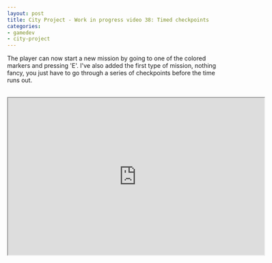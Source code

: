 ```yaml
---
layout: post
title: City Project - Work in progress video 38: Timed checkpoints
categories:
- gamedev
- city-project
---
```


The player can now start a new mission by going to one of the colored markers and pressing 'E'. I've also added the first type of mission, nothing fancy, you just have to go through a series of checkpoints before the time runs out.<br /><br /><div style="text-align: center;"><iframe height="367" src="http://www.youtube.com/embed/PhRDCiT-Q8A?theme=dark" width="600"></iframe><br /></div>